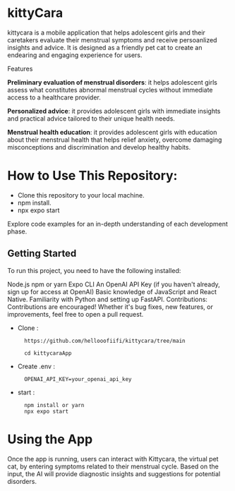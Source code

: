 # kittyCara 

kittycara is a mobile application that helps adolescent girls and their caretakers evaluate their menstrual symptoms and receive persoanlized insights and advice. It is designed as a friendly pet cat to create an endearing and engaging experience for users.


Features

**Preliminary evaluation of menstrual disorders**: it helps adolescent girls assess what constitutes abnormal menstrual cycles without immediate access to a healthcare provider.

**Personalized advice**: it provides adolescent girls with immediate insights and practical advice tailored to their unique health needs.

**Menstrual health education**: it provides adolescent girls with education about their menstrual health that helps relief anxiety, overcome damaging misconceptions and discrimination and develop healthy habits.


# How to Use This Repository:

- Clone this repository to your local machine.
- npm install.
- npx expo start

Explore code examples for an in-depth understanding of each development phase.

## Getting Started

To run this project, you need to have the following installed:

Node.js
npm or yarn
Expo CLI
An OpenAI API Key (if you haven't already, sign up for access at OpenAI)
Basic knowledge of JavaScript and React Native.
Familiarity with Python and setting up FastAPI.
Contributions:
Contributions are encouraged! Whether it's bug fixes, new features, or improvements, feel free to open a pull request.

- Clone :

        https://github.com/hellooofiifi/kittycara/tree/main
        
        cd kittycaraApp
- Create .env :

        OPENAI_API_KEY=your_openai_api_key


- start : 

        npm install or yarn
        npx expo start

# Using the App

Once the app is running, users can interact with Kittycara, the virtual pet cat, by entering symptoms related to their menstrual cycle. Based on the input, the AI will provide diagnostic insights and suggestions for potential disorders.

